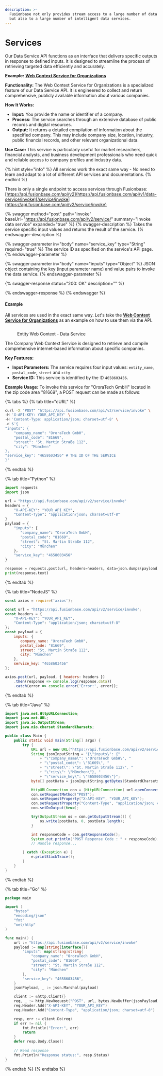 ```yaml
---
description: >-
  Fusionbase not only provides stream access to a large number of data sources
  but also to a large number of intelligent data services.
---
```


# Services

Our Data Service API functions as an interface that delivers specific outputs in response to defined inputs. It is designed to streamline the process of retrieving targeted data efficiently and accurately.

**Example:** [**Web Context Service for Organizations**](https://fusionbase.com/de/data/service/4658603456/Entity%20Web%20Context)

**Functionality:** The Web Context Service for Organizations is a specialized feature of our Data Service API. It is engineered to collect and return comprehensive, publicly available information about various companies.

**How It Works:**

* **Input:** You provide the name or identifier of a company.
* **Process:** The service searches through an extensive database of public records and digital resources.
* **Output:** It returns a detailed compilation of information about the specified company. This may include company size, location, industry, public financial records, and other relevant organizational data.

**Use Case:** This service is particularly useful for market researchers, financial analysts, and business development professionals who need quick and reliable access to company profiles and industry data.



{% hint style="info" %}
All services work the exact same way - No need to learn and adapt to a lot of different API services and documentations.
{% endhint %}

There is only a single endpoint to access services through Fusionbase:\
[https://api.fusionbase.com/api/v2](https://api.fusionbase.com/api/v1/data-service/invoke)[/service/invoke](https://api.fusionbase.com/api/v2/service/invoke)

{% swagger method="post" path="invoke" baseUrl="https://api.fusionbase.com/api/v2/service/" summary="Invoke data service" expanded="true" %}
{% swagger-description %}
Takes the service specific input values and returns the result of the service.&#x20;
{% endswagger-description %}

{% swagger-parameter in="body" name="service_key" type="String" required="true" %}
The service ID as specified on the service's API page.
{% endswagger-parameter %}

{% swagger-parameter in="body" name="inputs" type="Object" %}
JSON object containing the key (input parameter name) and value pairs to invoke the data service.
{% endswagger-parameter %}

{% swagger-response status="200: OK" description="" %}

{% endswagger-response %}
{% endswagger %}

#### Example

All services are used in the exact same way. Let's take the [**Web Context Service for Organizations**](https://fusionbase.com/en/data/service/50527318/Company%20Internet%20Context) as an example on how to use them via the API.

<figure><img src="../.gitbook/assets/image.png" alt=""><figcaption><p>Entity Web Context - Data Service</p></figcaption></figure>

The Company Web Context Service is designed to retrieve and compile comprehensive internet-based information about specific companies.

**Key Features:**

* **Input Parameters:** The service requires four input values: `entity_name`, `postal_code`, `street` and `city`
* **Service ID:** This service is identified by the ID `4658603456`.

**Example Usage:** To invoke this service for "OroraTech GmbH" located in the zip code area "81669", a POST request can be made as follows:



{% tabs %}
{% tab title="cURL" %}
```bash
curl -X "POST" "https://api.fusionbase.com/api/v2/service/invoke" \
-H 'X-API-KEY: YOUR_API_KEY' \
-H 'Content-Type: application/json; charset=utf-8' \
-d $'{
"inputs": {
    "company_name": "OroraTech GmbH",
    "postal_code": "81669",
    "street": "St. Martin Straße 112",
    "city": "München"
},
"service_key": "4658603456" # THE ID OF THE SERVICE
}'
```
{% endtab %}

{% tab title="Python" %}
```python
import requests
import json

url = "https://api.fusionbase.com/api/v2/service/invoke"
headers = {
    "X-API-KEY": "YOUR_API_KEY",
    "Content-Type": "application/json; charset=utf-8"
}
payload = {
    "inputs": {
       "company_name": "OroraTech GmbH",
       "postal_code": "81669",
       "street": "St. Martin Straße 112",
       "city": "München"
    },
    "service_key": "4658603456"
}

response = requests.post(url, headers=headers, data=json.dumps(payload))
print(response.text)

```
{% endtab %}

{% tab title="NodeJS" %}
```javascript
const axios = require('axios');

const url = "https://api.fusionbase.com/api/v2/service/invoke";
const headers = {
    "X-API-KEY": "YOUR_API_KEY",
    "Content-Type": "application/json; charset=utf-8"
};
const payload = {
    inputs: {
       company_name: "OroraTech GmbH",
       postal_code: "81669",
       street: "St. Martin Straße 112",
       city: "München"
    },
    service_key: "4658603456"
};

axios.post(url, payload, { headers: headers })
    .then(response => console.log(response.data))
    .catch(error => console.error('Error:', error));

```
{% endtab %}

{% tab title="Java" %}
```java
import java.net.HttpURLConnection;
import java.net.URL;
import java.io.OutputStream;
import java.nio.charset.StandardCharsets;

public class Main {
    public static void main(String[] args) {
        try {
            URL url = new URL("https://api.fusionbase.com/api/v2/service/invoke");
            String jsonInputString = "{\"inputs\": {"
                + "\"company_name\": \"OroraTech GmbH\", "
                + "\"postal_code\": \"81669\", "
                + "\"street\": \"St. Martin Straße 112\", "
                + "\"city\": \"München\"}, "
                + "\"service_key\": \"4658603456\"}";
            byte[] postData = jsonInputString.getBytes(StandardCharsets.UTF_8);

            HttpURLConnection con = (HttpURLConnection) url.openConnection();
            con.setRequestMethod("POST");
            con.setRequestProperty("X-API-KEY", "YOUR_API_KEY");
            con.setRequestProperty("Content-Type", "application/json; charset=utf-8");
            con.setDoOutput(true);

            try(OutputStream os = con.getOutputStream()) {
                os.write(postData, 0, postData.length);
            }

            int responseCode = con.getResponseCode();
            System.out.println("POST Response Code : " + responseCode);
            // Handle response...

        } catch (Exception e) {
            e.printStackTrace();
        }
    }
}

```
{% endtab %}

{% tab title="Go" %}
```go
package main

import (
    "bytes"
    "encoding/json"
    "fmt"
    "net/http"
)

func main() {
    url := "https://api.fusionbase.com/api/v2/service/invoke"
    payload := map[string]interface{}{
        "inputs": map[string]string{
            "company_name": "OroraTech GmbH",
            "postal_code": "81669",
            "street": "St. Martin Straße 112",
            "city": "München"
        },
        "service_key": "4658603456",
    }
    jsonPayload, _ := json.Marshal(payload)

    client := &http.Client{}
    req, _ := http.NewRequest("POST", url, bytes.NewBuffer(jsonPayload))
    req.Header.Add("X-API-KEY", "YOUR_API_KEY")
    req.Header.Add("Content-Type", "application/json; charset=utf-8")

    resp, err := client.Do(req)
    if err != nil {
        fmt.Println("Error:", err)
        return
    }
    defer resp.Body.Close()
    
    // Read response
    fmt.Println("Response status:", resp.Status)
}


```
{% endtab %}
{% endtabs %}
